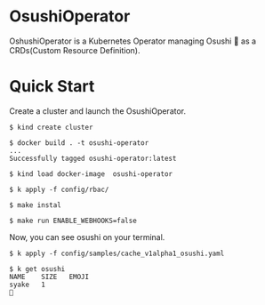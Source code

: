 # OsushiOperator

OshushiOperator is a Kubernetes Operator managing Osushi 🍣 as a CRDs(Custom Resource Definition).

# Quick Start

Create a cluster and launch the OsushiOperator.

```
$ kind create cluster

$ docker build . -t osushi-operator
...
Successfully tagged osushi-operator:latest

$ kind load docker-image  osushi-operator

$ k apply -f config/rbac/

$ make instal

$ make run ENABLE_WEBHOOKS=false

```

Now, you can see osushi on your terminal.

```
$ k apply -f config/samples/cache_v1alpha1_osushi.yaml

$ k get osushi
NAME    SIZE   EMOJI
syake   1                                                                                               🍣
```
